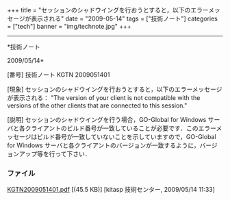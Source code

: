 ﻿+++
title = "セッションのシャドウイングを行おうとすると，以下のエラーメッセージが表示される"
date = "2009-05-14"
tags = ["技術ノート"]
categories = ["tech"]
banner = "img/technote.jpg"
+++

-----------------------------------------------------------------------------------------------------------------------------

*技術ノート

2009/05/14*


[番号]
技術ノート KGTN 2009051401

[現象]
セッションのシャドウイングを行おうとすると，以下のエラーメッセージが表示される：
"The version of your client is not compatible with the versions of the
other clients that are connected to this session."

[説明]
セッションのシャドウイングを行う場合，GO-Global for Windows
サーバと各クライアントのビルド番号が一致していることが必要です．このエラーメッセージはビルド番号が一致していないことを示していますので，GO-Global
for Windows
サーバと各クライアントのバージョンが一致するように，バージョンアップ等を行って下さい．


### ファイル

 
 


[KGTN2009051401.pdf](http://techreport.kitasp.net/attachments/download/20/KGTN2009051401.pdf)
 [(45.5 KB)] [kitasp 技術センター, 2009/05/14
11:33]


 


 

